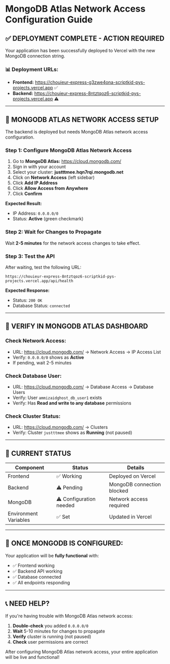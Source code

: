 # MongoDB Atlas Network Access Configuration Guide

## ✅ **DEPLOYMENT COMPLETE - ACTION REQUIRED**

Your application has been successfully deployed to Vercel with the new MongoDB connection string.

### **📊 Deployment URLs:**
- **Frontend:** https://chouieur-express-g3zwe4ona-scriptkid-pys-projects.vercel.app ✅
- **Backend:** https://chouieur-express-8ntztqoz6-scriptkid-pys-projects.vercel.app ⚠️

---

## 🔧 **MONGODB ATLAS NETWORK ACCESS SETUP**

The backend is deployed but needs MongoDB Atlas network access configuration.

### **Step 1: Configure MongoDB Atlas Network Access**

1. Go to **MongoDB Atlas:** https://cloud.mongodb.com/
2. Sign in with your account
3. Select your cluster: **justttmee.hqn7rqi.mongodb.net**
4. Click on **Network Access** (left sidebar)
5. Click **Add IP Address**
6. Click **Allow Access from Anywhere**
7. Click **Confirm**

**Expected Result:**
- IP Address: `0.0.0.0/0`
- Status: **Active** (green checkmark)

### **Step 2: Wait for Changes to Propagate**

Wait **2-5 minutes** for the network access changes to take effect.

### **Step 3: Test the API**

After waiting, test the following URL:

```
https://chouieur-express-8ntztqoz6-scriptkid-pys-projects.vercel.app/api/health
```

**Expected Response:**
- Status: `200 OK`
- Database Status: `connected`

---

## 🎯 **VERIFY IN MONGODB ATLAS DASHBOARD**

### **Check Network Access:**
- URL: https://cloud.mongodb.com/ → Network Access → IP Access List
- Verify: `0.0.0.0/0` shows as **Active**
- If pending, wait 2-5 minutes

### **Check Database User:**
- URL: https://cloud.mongodb.com/ → Database Access → Database Users
- Verify: User `ammizaidghost_db_user1` exists
- Verify: Has **Read and write to any database** permissions

### **Check Cluster Status:**
- URL: https://cloud.mongodb.com/ → Clusters
- Verify: Cluster `justttmee` shows as **Running** (not paused)

---

## 📝 **CURRENT STATUS**

| Component | Status | Details |
|-----------|--------|---------|
| Frontend | ✅ Working | Deployed on Vercel |
| Backend | ⚠️ Pending | MongoDB connection blocked |
| MongoDB | ⚠️ Configuration needed | Network access required |
| Environment Variables | ✅ Set | Updated in Vercel |

---

## 🎉 **ONCE MONGODB IS CONFIGURED:**

Your application will be **fully functional** with:
- ✅ Frontend working
- ✅ Backend API working
- ✅ Database connected
- ✅ All endpoints responding

---

## 📞 **NEED HELP?**

If you're having trouble with MongoDB Atlas network access:

1. **Double-check** you added `0.0.0.0/0`
2. **Wait** 5-10 minutes for changes to propagate
3. **Verify** cluster is running (not paused)
4. **Check** user permissions are correct


After configuring MongoDB Atlas network access, your entire application will be live and functional!